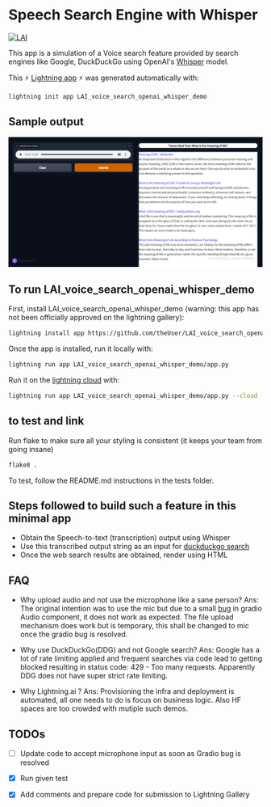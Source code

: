 # Speech Search Engine with Whisper


[![LAI](https://bit.ly/3xTcccO)][#app-gallery]

[#app-gallery]: https://01gdsrn3rf7qgev31g8gvea1gh.litng-ai-03.litng.ai/view/home

This app is a simulation of a Voice search feature provided by search engines like Google, DuckDuckGo using OpenAI's [Whisper](https://openai.com/blog/whisper/) model.

This ⚡ [Lightning app](lightning.ai) ⚡ was generated automatically with:

```bash
lightning init app LAI_voice_search_openai_whisper_demo
```

## Sample output
![Sample output](https://github.com/Nachimak28/LAI-voice-search-openai-whisper-demo/blob/master/assets/demo_output.PNG)

## To run LAI_voice_search_openai_whisper_demo

First, install LAI_voice_search_openai_whisper_demo (warning: this app has not been officially approved on the lightning gallery):

```bash
lightning install app https://github.com/theUser/LAI_voice_search_openai_whisper_demo
```

Once the app is installed, run it locally with:

```bash
lightning run app LAI_voice_search_openai_whisper_demo/app.py
```



Run it on the [lightning cloud](lightning.ai) with:

```bash
lightning run app LAI_voice_search_openai_whisper_demo/app.py --cloud
```

## to test and link

Run flake to make sure all your styling is consistent (it keeps your team from going insane)

```bash
flake8 .
```

To test, follow the README.md instructions in the tests folder.

## Steps followed to build such a feature in this minimal app

* Obtain the Speech-to-text (transcription) output using Whisper
* Use this transcribed output string as an input for [duckduckgo search](https://github.com/deedy5/duckduckgo_search)
* Once the web search results are obtained, render using HTML

## FAQ

* Why upload audio and not use the microphone like a sane person?
Ans: The original intention was to use the mic but due to a small [bug](https://github.com/gradio-app/gradio/issues/2325) in gradio Audio component, it does not work as expected. The file upload mechanism does work but is temporary, this shall be changed to mic once the gradio bug is resolved.

* Why use DuckDuckGo(DDG) and not Google search?
Ans: Google has a lot of rate limiting applied and frequent searches via code lead to getting blocked resulting in status code: 429 - Too many requests. Apparently DDG does not have super strict rate limiting. 

* Why Lightning.ai ?
Ans: Provisioning the infra and deployment is automated, all one needs to do is focus on business logic. Also HF spaces are too crowded with mutiple such demos.


## TODOs
- [ ] Update code to accept microphone input as soon as Gradio bug is resolved
- [x] Run given test
- [x] Add comments and prepare code for submission to Lightning Gallery


